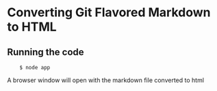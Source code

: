 # Converting Git Flavored Markdown to HTML

## Running the code

		$ node app

A browser window will open with the markdown file converted to html